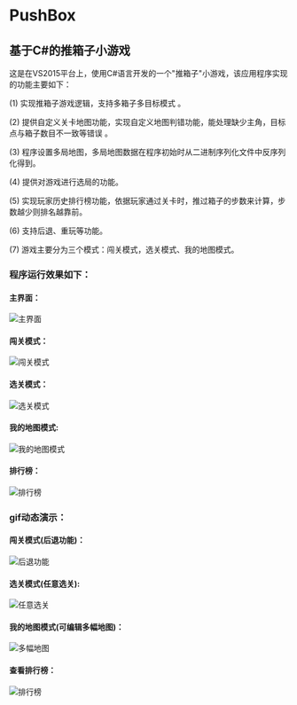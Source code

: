 # PushBox
## 基于C#的推箱子小游戏

这是在VS2015平台上，使用C#语言开发的一个"推箱子"小游戏，该应用程序实现的功能主要如下：

(1) 实现推箱子游戏逻辑，支持多箱子多目标模式 。

(2) 提供自定义关卡地图功能，实现自定义地图判错功能，能处理缺少主角，目标点与箱子数目不一致等错误 。

(3) 程序设置多局地图，多局地图数据在程序初始时从二进制序列化文件中反序列化得到。

(4) 提供对游戏进行选局的功能。

(5) 实现玩家历史排行榜功能，依据玩家通过关卡时，推过箱子的步数来计算，步数越少则排名越靠前。

(6) 支持后退、重玩等功能。

(7) 游戏主要分为三个模式：闯关模式，选关模式、我的地图模式。


### 程序运行效果如下：

#### 主界面：

![主界面](https://github.com/liufushihai/PushBox/blob/master/Images/p1.png)

#### 闯关模式：
![闯关模式](https://github.com/liufushihai/PushBox/blob/master/Images/p2.png)

#### 选关模式：
![选关模式](https://github.com/liufushihai/PushBox/blob/master/Images/p4.png)

#### 我的地图模式:
![我的地图模式](https://github.com/liufushihai/PushBox/blob/master/Images/p6.png)

#### 排行榜：

![排行榜](https://github.com/liufushihai/PushBox/blob/master/Images/p5.png)

### gif动态演示：

#### 闯关模式(后退功能)：

![后退功能](https://github.com/liufushihai/PushBox/blob/master/Images/1.gif)

#### 选关模式(任意选关):
![任意选关](https://github.com/liufushihai/PushBox/blob/master/Images/2.gif)

#### 我的地图模式(可编辑多幅地图)：
![多幅地图](https://github.com/liufushihai/PushBox/blob/master/Images/3.gif)

#### 查看排行榜：
![排行榜](https://github.com/liufushihai/PushBox/blob/master/Images/4.gif)










